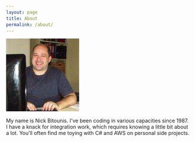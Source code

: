 ```yaml
---
layout: page
title: About
permalink: /about/
---
```


![](/assets/imgs/nb.jpg)

My name is Nick Bitounis. I've been coding in various capacities since 1987. I have a knack for integration work, which requires knowing a little bit about a lot. You'll often find me toying with C# and AWS on personal side projects.
